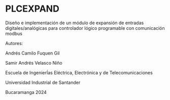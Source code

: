 # PLCEXPAND
Diseño e implementación de un módulo de expansión de entradas digitales/analógicas para controlador lógico programable con comunicación modbus


Autores:


Andrés Camilo Fuquen Gil


Samir Andrés Velasco Niño


Escuela de IngenierÍas Eléctrica, Electrónica y de Telecomunicaciones


Universidad Industrial de Santander


Bucaramanga 2024
